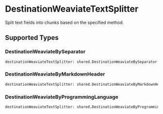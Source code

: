 # DestinationWeaviateTextSplitter

Split text fields into chunks based on the specified method.


## Supported Types

### DestinationWeaviateBySeparator

```python
destinationWeaviateTextSplitter: shared.DestinationWeaviateBySeparator = /* values here */
```

### DestinationWeaviateByMarkdownHeader

```python
destinationWeaviateTextSplitter: shared.DestinationWeaviateByMarkdownHeader = /* values here */
```

### DestinationWeaviateByProgrammingLanguage

```python
destinationWeaviateTextSplitter: shared.DestinationWeaviateByProgrammingLanguage = /* values here */
```

